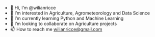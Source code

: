 - 👋 Hi, I’m @wilianricce
- 👀 I’m interested in Agriculture, Agrometeorology and Data Science
- 🌱 I’m currently learning Python and Machine Learning
- 💞️ I’m looking to collaborate on Agriculture projects
- 📫 How to reach me wilianricce@gmail.com

<!---
wilianricce/wilianricce is a ✨ special ✨ repository because its `README.md` (this file) appears on your GitHub profile.
You can click the Preview link to take a look at your changes.
--->
